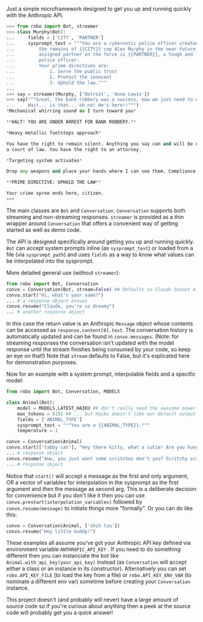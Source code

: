 Just a simple microframework designed to get you up and running quickly with the Anthropic API.

```python
>>> from robo import Bot, streamer
>>> class Murphy(Bot):
...     fields = ['CITY', 'PARTNER']
...     sysprompt_text = """You are a cybernetic police officer created from
...         the remains of {{CITY}} cop Alex Murphy in the near future. Your
...         assigned partner on the force is {{PARTNER}}, a tough and loyal 
...         police officer. 
...         Your prime directives are: 
...             1. Serve the public trust 
...             2. Protect the innocent 
...             3. Uphold the law."""
... 
>>> say = streamer(Murphy, ['Detroit', 'Anne Lewis'])
>>> say("""Great, the bank robbery was a success, now we just need to make our getaway! 
...     Wait... is that... oh no! He's here!!""")
*Mechanical whirring sound as I turn toward you*

**HALT! YOU ARE UNDER ARREST FOR BANK ROBBERY.**

*Heavy metallic footsteps approach*

You have the right to remain silent. Anything you say can and will be used against you in 
a court of law. You have the right to an attorney.

*Targeting system activates*

Drop any weapons and place your hands where I can see them. Compliance is mandatory.

**PRIME DIRECTIVE: UPHOLD THE LAW**

Your crime spree ends here, citizen.
>>> 
```

The main classes are `Bot` and `Conversation`. `Conversation` supports both streaming and non-streaming responses. `streamer` is provided as a thin wrapper around `Conversation` that offers a convenient way of getting started as well as demo code.

The API is designed specifically around getting you up and running quickly. `Bot` can accept system prompts inline (as `sysprompt_text`) or loaded from a file (via `sysprompt_path`) and uses `fields` as a way to know what values can be interpolated into the sysprompt. 

More detailed general use (without `streamer`):

```python
from robo import Bot, Conversation
convo = Conversation(Bot, stream=False) ## Defaults to Claude Sonnet 4 with a blank system prompt
convo.start("Hi, what's your name?")
... # a response object ensues
convo.resume("Claude, you're so dreamy")
... # another response object
```

In this case the return value is an Anthropic `Message` object whose contents can be accessed as `response.content[0].text`. The conversation history is automatically updated and can be found in `convo.messages`. (Note: for streaming responses the conversation isn't updated with the model response
until the stream finishes being consumed by your code, so keep an eye on that!) Note that `stream` defaults to False, but it's explicated here for demonstration purposes.

Now for an example with a system prompt, interpolable fields and a specific model:

```python
from robo import Bot, Conversation, MODELS

class Animal(Bot):
    model = MODELS.LATEST_HAIKU ## don't really need the awesome power of Sonnet 4 for this
    max_tokens = 8192 ## ... but Haiku doesn't like our default output token limit of 20k
    fields = ['ANIMAL_TYPE']
    sysprompt_text = """You are a {{ANIMAL_TYPE}}."""
    temperature = 1

convo = Conversation(Animal)
convo.start(['tabby cat'], "Hey there kitty, what a cutie! Are you hungry?")
... # response object
convo.resume("Aww, you just want some scritches don't you? Scritchy scritchy scritch")
... # response object
```

Notice that `start()` will accept a message as the first and only argument, OR a vector of variables for interpolation in the sysprompt as the first argument and _then_ the message as second arg. This is a deliberate decision for convenience but if you don't like it then you can use `convo.prestart(interpolation_variables)` followed by `convo.resume(message)` to initiate things more "formally". Or you can do like this:

```python
convo = Conversation(Animal, ['shih tzu'])
convo.resume("Hey little buddy!")
```

These examples all assume you've got your Anthropic API key defined via environment variable `ANTHROPIC_API_KEY` . If you need to do something different then you can instanciate the bot like `Animal.with_api_key(your_api_key)` instead (as `Conversation` will accept either a class or an instance in its constructor). Alternatively you can set `robo.API_KEY_FILE` (to load the key from a file) or `robo.API_KEY_ENV_VAR` (to nominate a different env var) sometime before creating your `Conversation` instance.

This project doesn't (and probably will never) have a large amount of source code so if you're curious about anything then a peek at the source code will probably get you a quick answer!

